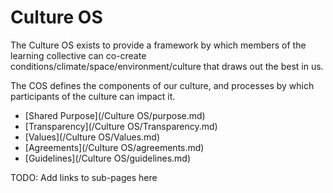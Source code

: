 # Culture OS

The Culture OS exists to provide a framework by which members of the learning collective can co-create conditions/climate/space/environment/culture that draws out the best in us.

The COS defines the components of our culture, and processes by which participants of the culture can impact it.

* [Shared Purpose](/Culture OS/purpose.md)
* [Transparency](/Culture OS/Transparency.md)
* [Values](/Culture OS/Values.md)
* [Agreements](/Culture OS/agreements.md)
* [Guidelines](/Culture OS/guidelines.md)


TODO: Add links to sub-pages here
